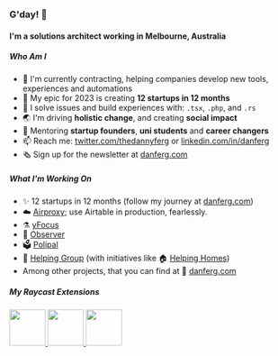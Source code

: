 ### G'day! 👋

#### I'm a solutions architect working in Melbourne, Australia

##### Who Am I

- 🏢 I'm currently contracting, helping companies develop new tools, experiences and automations
- 🚀 My epic for 2023 is creating **12 startups in 12 months**
- 🔨 I solve issues and build experiences with: `.tsx`, `.php`, and `.rs`
- 🌏 I'm driving **holistic change**, and creating **social impact**
- 🌱 Mentoring **startup founders**, **uni students** and **career changers**
- 📫 Reach me: [twitter.com/thedannyferg](https://twitter.com/thedannyferg) or [linkedin.com/in/danferg](https://linkedin.com/in/danferg)
- 🗞️ Sign up for the newsletter at [danferg.com](https://danferg.com)

##### What I'm Working On

- ✨ 12 startups in 12 months (follow my journey at [danferg.com](https://danferg.com))
- ☁️ [Airproxy](https://www.airproxy.app/); use Airtable in production, fearlessly.
- ⚗️ [yFocus](https://yfocus.app)
- 🔭 [Observer](https://useobserver.com)
- 🗳️ [Polipal](https://polipal.app)
- 🦘 [Helping Group](https://helping.group) (with initiatives like 🏠 [Helping Homes](https://helpinghomes.com.au))
- Among other projects, that you can find at 👋 [danferg.com](https://danferg.com)


##### My Raycast Extensions

<a title="Install Typefully Raycast Extension" href="https://www.raycast.com/typefully/typefully#install">
  <img style="height: 64px" src="https://assets.raycast.com/danielferguson/typefully/install_button@2x.png" height="64">
</a>      


<a title="Install Fathom Analytics Raycast Extension" href="https://www.raycast.com/danielferguson/fathom-analytics#install">
  <img style="height: 64px" src="https://assets.raycast.com/danielferguson/fathom-analytics/install_button@2x.png" height="64">
</a>      


<a href="https://www.raycast.com/dutzi/font-awesome">
  <img src="https://assets.raycast.com/dutzi/font-awesome/install_button@2x.png" style="height: 64px;" alt="" height="64">
</a>
